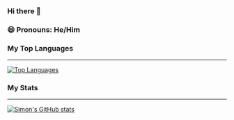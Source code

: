 ### Hi there 👋
### 😄  Pronouns: He/Him
### My Top Languages
---
[![Top Languages](https://github-readme-stats.vercel.app/api/top-langs/?username=sgao1202&layout=compact)](https://github.com/anuraghazra/github-readme-stats)
### My Stats
---
[![Simon's GitHub stats](https://github-readme-stats.vercel.app/api?username=sgao1202)](https://github.com/anuraghazra/github-readme-stats)
<!--
**sgao1202/sgao1202** is a ✨ _special_ ✨ repository because its `README.md` (this file) appears on your GitHub profile.

Here are some ideas to get you started:

- 🔭 I’m currently working on ...
- 🌱 I’m currently learning ...
- 👯 I’m looking to collaborate on ...
- 🤔 I’m looking for help with ...
- 💬 Ask me about ...
- 📫 How to reach me: ...
- 😄 Pronouns: ...
- ⚡ Fun fact: ...
-->
